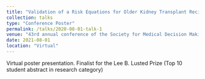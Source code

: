 ```yaml
---
title: "Validation of a Risk Equations for Older Kidney Transplant Recipients"
collection: talks
type: "Conference Poster"
permalink: /talks/2020-08-01-talk-1
venue: "43rd annual conference of the Society for Medical Decision Making"
date: 2021-08-01
location: "Virtual"
---
```


Virtual poster presentation. Finalist for the Lee B. Lusted Prize (Top 10 student abstract in research category)
